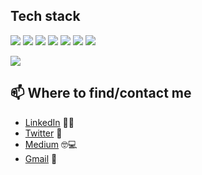 ## Tech stack
![](https://img.shields.io/badge/Code-Python-informational?style=flat&logo=<LOGO_NAME>&logoColor=white&color=2bbc8a)
![](https://img.shields.io/badge/Code-C++-informational?style=flat&logo=<LOGO_NAME>&logoColor=white&color=2bbc8a)
![](https://img.shields.io/badge/Library-Pytorch-informational?style=flat&logo=<LOGO_NAME>&logoColor=white&color=2bbc8a)
![](https://img.shields.io/badge/Tools-pandas-informational?style=flat&logo=<LOGO_NAME>&logoColor=white&color=2bbc8a)
![](https://img.shields.io/badge/Tools-numpy-informational?style=flat&logo=<LOGO_NAME>&logoColor=white&color=2bbc8a)
![](https://img.shields.io/badge/Tools-matplotlib-informational?style=flat&logo=<LOGO_NAME>&logoColor=white&color=2bbc8a)
![](https://img.shields.io/badge/Tools-AdobeXD-informational?style=flat&logo=<LOGO_NAME>&logoColor=white&color=2bbc8a)

![](https://badgen.net/badge/Code/Python/cyan?icon=github)



## 📫 Where to find/contact me
- [LinkedIn](https://www.linkedin.com/in/nvsyashwanth/) 👨💼
- [Twitter](https://twitter.com/YashwanthNvs) 🐤
- [Medium](https://medium.com/@nvsyashwanth) 🤓💻
- [Gmail](mailto:nvsyashwanth338@gmail.com) 💌
  
  
  

